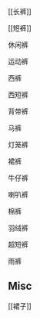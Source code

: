 


[[长裤]]

[[短裤]]

休闲裤

运动裤

西裤

西短裤

背带裤

马裤

灯笼裤

裙裤

牛仔裤

喇叭裤

棉裤

羽绒裤

超短裤

雨裤



## Misc

[[裙子]]

